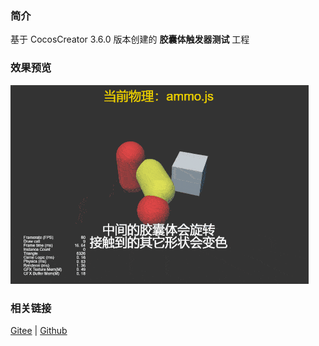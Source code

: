 ### 简介

基于 CocosCreator 3.6.0 版本创建的 **胶囊体触发器测试** 工程

### 效果预览
![image](../../../gif/202203/2022030437.gif)

### 相关链接
[Gitee](https://gitee.com/mirrors_cocos-creator/example-3d/blob/master/physics-3d/assets/cases/scenes) | [Github](https://github.com/cocos-creator/example-3d/blob/master/physics-3d/assets/cases/scenes)